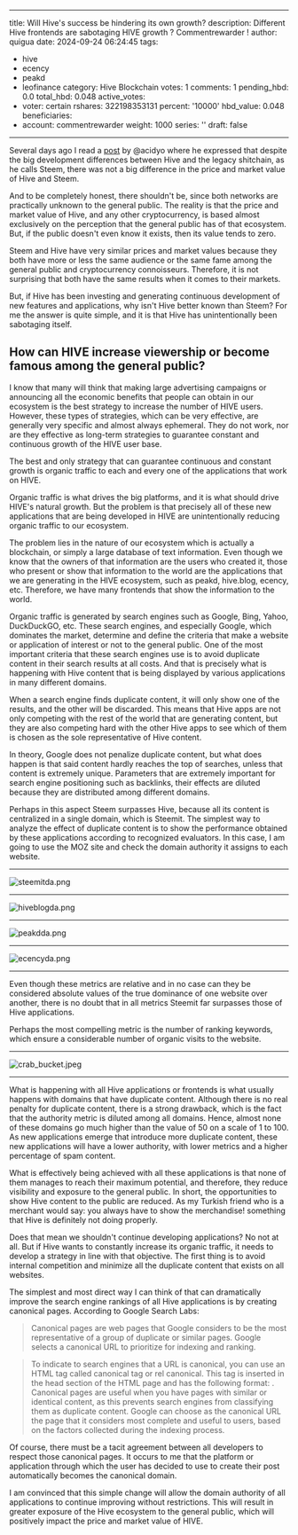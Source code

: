 
---
title: Will Hive's success be hindering its own growth?
description: Different Hive frontends are sabotaging HIVE growth ? Commentrewarder
  !
author: quigua
date: 2024-09-24 06:24:45
tags:
- hive
- ecency
- peakd
- leofinance
category: Hive Blockchain
votes: 1
comments: 1
pending_hbd: 0.0
total_hbd: 0.048
active_votes:
- voter: certain
  rshares: 322198353131
  percent: '10000'
  hbd_value: 0.048
beneficiaries:
- account: commentrewarder
  weight: 1000
series: ''
draft: false
---

Several days ago I read a [post](https://hive.blog/fakeness/@acidyo/things-arent-as-they-appear) by @acidyo where he expressed that despite the big development differences between Hive and the legacy shitchain, as he calls Steem, there was not a big difference in the price and market value of Hive and Steem.

And to be completely honest, there shouldn't be, since both networks are practically unknown to the general public. The reality is that the price and market value of Hive, and any other cryptocurrency, is based almost exclusively on the perception that the general public has of that ecosystem. But, if the public doesn't even know it exists, then its value tends to zero. 

Steem and Hive have very similar prices and market values ​​because they both have more or less the same audience or the same fame among the general public and cryptocurrency connoisseurs. Therefore, it is not surprising that both have the same results when it comes to their markets.

But, if Hive has been investing and generating continuous development of new features and applications, why isn't Hive better known than Steem? For me the answer is quite simple, and it is that Hive has unintentionally been sabotaging itself.

## How can HIVE increase viewership or become famous among the general public?

I know that many will think that making large advertising campaigns or announcing all the economic benefits that people can obtain in our ecosystem is the best strategy to increase the number of HIVE users. However, these types of strategies, which can be very effective, are generally very specific and almost always ephemeral. They do not work, nor are they effective as long-term strategies to guarantee constant and continuous growth of the HIVE user base.

The best and only strategy that can guarantee continuous and constant growth is organic traffic to each and every one of the applications that work on HIVE. 

Organic traffic is what drives the big platforms, and it is what should drive HIVE's natural growth. But the problem is that precisely all of these new applications that are being developed in HIVE are unintentionally reducing organic traffic to our ecosystem.

The problem lies in the nature of our ecosystem which is actually a blockchain, or simply a large database of text information. Even though we know that the owners of that information are the users who created it, those who present or show that information to the world are the applications that we are generating in the HIVE ecosystem, such as peakd, hive.blog, ecency, etc. Therefore, we have many frontends that show the information to the world. 

Organic traffic is generated by search engines such as Google, Bing, Yahoo, DuckDuckGO, etc. These search engines, and especially Google, which dominates the market, determine and define the criteria that make a website or application of interest or not to the general public. One of the most important criteria that these search engines use is to avoid duplicate content in their search results at all costs. And that is precisely what is happening with Hive content that is being displayed by various applications in many different domains.

When a search engine finds duplicate content, it will only show one of the results, and the other will be discarded. This means that Hive apps are not only competing with the rest of the world that are generating content, but they are also competing hard with the other Hive apps to see which of them is chosen as the sole representative of Hive content.

In theory, Google does not penalize duplicate content, but what does happen is that said content hardly reaches the top of searches, unless that content is extremely unique. Parameters that are extremely important for search engine positioning such as backlinks, their effects are diluted because they are distributed among different domains.

Perhaps in this aspect Steem surpasses Hive, because all its content is centralized in a single domain, which is Steemit. The simplest way to analyze the effect of duplicate content is to show the performance obtained by these applications according to recognized evaluators. In this case, I am going to use the MOZ site and check the domain authority it assigns to each website.

---


![steemitda.png](https://files.peakd.com/file/peakd-hive/quigua/23tcPAtNhEdYrbE7LNZczkgFP8A4svJPzoTAdM5uzurc79xJ67FEc5o8jQLypgAoLHmNN.png)

---


![hiveblogda.png](https://files.peakd.com/file/peakd-hive/quigua/23tT24aE4oZ8iAVdi9JsAng1NvkkF3VWZnwg3beCZPxFk6SuuxYmrNnn61Y8iCd7NWBHM.png)

---


![peakdda.png](https://files.peakd.com/file/peakd-hive/quigua/23tT24aE4oZ8iAiMmBhDjcpptzWfMQmCWZKb3Re86rTfpR4KMLaJR9kFxPqUUyLSMvaxs.png)


---


![ecencyda.png](https://files.peakd.com/file/peakd-hive/quigua/23tSzWX9hAQyFXAYfxFcNcKQedkgEvLbb2qdANbzEsP4eHFnD6pRUF8Cv8oNZyoeSdBrM.png)

---

Even though these metrics are relative and in no case can they be considered absolute values ​​of the true dominance of one website over another, there is no doubt that in all metrics Steemit far surpasses those of Hive applications. 

Perhaps the most compelling metric is the number of ranking keywords, which ensure a considerable number of organic visits to the website.



---


![crab_bucket.jpeg](https://files.peakd.com/file/peakd-hive/quigua/AKutYdRopJjZxQBm1qAjCA1oB7mHhB4DaJK1AFzBnQf4nstKAAEWgQE2pMUYUmj.jpeg)

---


What is happening with all Hive applications or frontends is what usually happens with domains that have duplicate content. Although there is no real penalty for duplicate content, there is a strong drawback, which is the fact that the authority metric is diluted among all domains. Hence, almost none of these domains go much higher than the value of 50 on a scale of 1 to 100. As new applications emerge that introduce more duplicate content, these new applications will have a lower authority, with lower metrics and a higher percentage of spam content.

What is effectively being achieved with all these applications is that none of them manages to reach their maximum potential, and therefore, they reduce visibility and exposure to the general public. In short, the opportunities to show Hive content to the public are reduced. As my Turkish friend who is a merchant would say: you always have to show the merchandise! something that Hive is definitely not doing properly.

Does that mean we shouldn't continue developing applications? No not at all. But if Hive wants to constantly increase its organic traffic, it needs to develop a strategy in line with that objective. The first thing is to avoid internal competition and minimize all the duplicate content that exists on all websites.

The simplest and most direct way I can think of that can dramatically improve the search engine rankings of all Hive applications is by creating canonical pages. According to Google Search Labs:


>Canonical pages are web pages that Google considers to be the most representative of a group of duplicate or similar pages. Google selects a canonical URL to prioritize for indexing and ranking. 

>To indicate to search engines that a URL is canonical, you can use an HTML tag called canonical tag or rel canonical. This tag is inserted in the head section of the HTML page and has the following format: <link rel=”canonical” href=”http://www.dominio.es/producto” />. 
>Canonical pages are useful when you have pages with similar or identical content, as this prevents search engines from classifying them as duplicate content. 
>Google can choose as the canonical URL the page that it considers most complete and useful to users, based on the factors collected during the indexing process.

Of course, there must be a tacit agreement between all developers to respect those canonical pages. It occurs to me that the platform or application through which the user has decided to use to create their post automatically becomes the canonical domain. 

I am convinced that this simple change will allow the domain authority of all applications to continue improving without restrictions. This will result in greater exposure of the Hive ecosystem to the general public, which will positively impact the price and market value of HIVE.


 